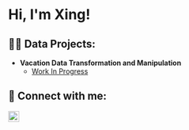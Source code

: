 <h1>Hi, I'm Xing! <br/> </h1>

<h2>👨‍💻 Data Projects:</h2>

- <b> Vacation Data Transformation and Manipulation </b>
  - [Work In Progress](https://github.com/xing-min/insertlink)


<h2> 🤳 Connect with me:</h2>

[<img align="left" alt="xingmin | LinkedIn" width="22px" src="https://cdn.jsdelivr.net/npm/simple-icons@v3/icons/linkedin.svg" />][linkedin]

[linkedin]: https://linkedin.com/in/xingmin
